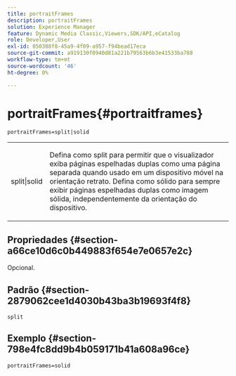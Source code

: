 ```yaml
---
title: portraitFrames
description: portraitFrames
solution: Experience Manager
feature: Dynamic Media Classic,Viewers,SDK/API,eCatalog
role: Developer,User
exl-id: 050388f8-45a9-4f09-a957-f94bead17eca
source-git-commit: a919130f0940d81a221b79563b6b3e41533ba788
workflow-type: tm+mt
source-wordcount: '46'
ht-degree: 0%

---
```


# portraitFrames{#portraitframes}

`portraitFrames=split|solid`

<table id="table_1D425B7685D448459CD3FE8D683C813C"> 
 <tbody> 
  <tr> 
   <td colname="col1"> <p> <span class="codeph"> split|solid</span> </p> </td> 
   <td colname="col2"> <p>Defina como <span class="codeph"> split</span> para permitir que o visualizador exiba páginas espelhadas duplas como uma página separada quando usado em um dispositivo móvel na orientação retrato. Defina como <span class="codeph"> sólido</span> para sempre exibir páginas espelhadas duplas como imagem sólida, independentemente da orientação do dispositivo. </p> </td> 
  </tr> 
 </tbody> 
</table>

## Propriedades {#section-a66ce10d6c0b449883f654e7e0657e2c}

Opcional.

## Padrão {#section-2879062cee1d4030b43ba3b19693f4f8}

`split`

## Exemplo {#section-798e4fc8dd9b4b059171b41a608a96ce}

`portraitFrames=solid`
